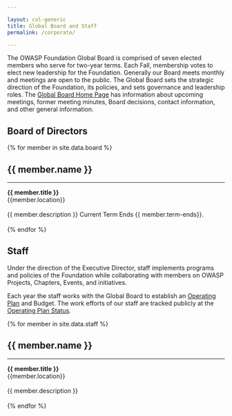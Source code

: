 ```yaml
---

layout: col-generic
title: Global Board and Staff
permalink: /corporate/

---
```


The OWASP Foundation Global Board is comprised of seven elected members who serve for two-year terms. Each Fall, membership votes to elect new leadership for the Foundation. Generally our Board meets monthly and meetings are open to the public. The Global Board sets the strategic direction of the Foundation, its policies, and sets governance and leadership roles. The [Global Board Home Page](/www-board/) has information about upcoming meetings, former meeting minutes, Board decisions, contact information, and other general information. 


<h2>Board of Directors</h2>

<section id="board" class="corporate">
<div>	
 {% for member in site.data.board %}
    <div class="member-container">
        <div class="member-img-container">	
            <div class="member-img" style="background-image: url(/assets/images{{ member.image }});">
            </div>
        </div>
        <div class="member-caption"><h2>{{ member.name }}</h2><hr><strong>{{ member.title }}</strong><br/><div class="member-location">{{member.location}}</div></div><br/>
        <div class="member-info">{{ member.description }} Current Term Ends {{ member.term-ends}}.</div>	
    </div>
    <div style="height:18px;"></div>
{% endfor %}	
</div>
</section>

<h2>Staff</h2>
<p>
Under the direction of the Executive Director, staff implements programs and policies of the Foundation while collaborating with members on OWASP Projects, Chapters, Events, and initiatives.</p>
<p>
Each year the staff works with the Global Board to establish an <a href="https://owasp.org/www-staff/operating-plan/info">Operating Plan</a> and Budget. The work efforts of our staff are tracked publicly at the <a href="/www-staff/operating-plan/status-2021">Operating Plan Status</a>.
</p>

<section id="staff" class="corporate">
<div>	
 {% for member in site.data.staff %}
    <div class="member-container">
        <div class="member-img-container">	
            <div class="member-img" style="background-image: url(/assets/images{{ member.image }});">
            </div>
        </div>
        <div class="member-caption"><h2>{{ member.name }}</h2><hr><strong>{{ member.title }}</strong><br/><div class="member-location">{{member.location}}</div></div><br/>
        <div class="member-info">{{ member.description }}</div>	
    </div>
    <div style="height:18px;"></div>
{% endfor %}	
</div>
</section>


